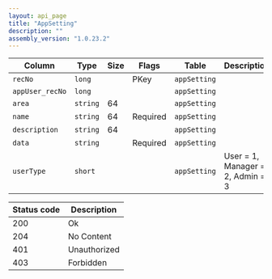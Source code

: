 ```yaml
---
layout: api_page
title: "AppSetting"
description: ""
assembly_version: "1.0.23.2"
---
```




| Column | Type | Size | Flags | Table | Description |
| ------ | ---- | ---- | ----- | ----- | ----------- |
| `recNo` | `long` |  | PKey | `appSetting` | 
| `appUser_recNo` | `long` |  |  | `appSetting` | 
| `area` | `string` | 64 |  | `appSetting` | 
| `name` | `string` | 64 | Required | `appSetting` | 
| `description` | `string` | 64 |  | `appSetting` | 
| `data` | `string` |  | Required | `appSetting` | 
| `userType` | `short` |  |  | `appSetting` | User = 1, Manager = 2, Admin = 3

| Status code | Description |
| ----------- | ----------- |
| 200 | Ok |
| 204 | No Content |
| 401 | Unauthorized |
| 403 | Forbidden |


